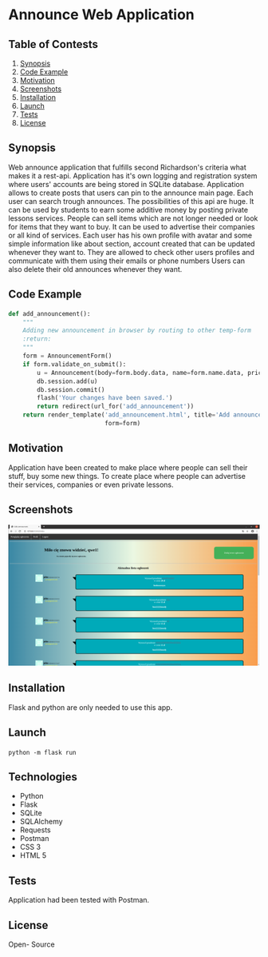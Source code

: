# Announce Web Application
## Table of Contests
1. [ Synopsis ](#Synopsis)
2. [ Code Example ](#Code-Example)
3. [ Motivation ](#Motivation)
4. [ Screenshots ](#Screenshots)
5. [ Installation ](#Installation)
6. [ Launch ](#Launch)
7. [ Tests ](#Tests)
8. [ License ](#License)


## Synopsis

Web announce application that fulfills second Richardson's criteria what makes it a rest-api.
 Application has it's own logging and registration system where users' accounts
are being stored in SQLite database. Application allows to create posts that users can pin to the announce main page.
Each user can search trough announces. The possibilities of this api are huge. It can be used by students to earn some additive money
by posting private lessons services. People can sell items which are not longer needed or look for items that they want to buy.
It can be used to advertise their companies or all kind of services. Each user has his own profile with avatar 
and some simple information like about section, account created that can be updated whenever they want to.
They are allowed to check other users profiles and communicate with them using their emails or phone numbers
Users can also delete their old announces whenever they want.
## Code Example

```python
def add_announcement():
    """
    Adding new announcement in browser by routing to other temp-form
    :return:
    """
    form = AnnouncementForm()
    if form.validate_on_submit():
        u = Announcement(body=form.body.data, name=form.name.data, price=form.price.data, user_id=current_user.id)
        db.session.add(u)
        db.session.commit()
        flash('Your changes have been saved.')
        return redirect(url_for('add_announcement'))
    return render_template('add_announcement.html', title='Add announce',
                           form=form)
```
## Motivation

Application have been created to make place where people can sell their stuff, buy some
new things. To create place where people can advertise their services, companies or even private lessons.

## Screenshots
![Alt text](screen.png?raw=true "Title")

## Installation

Flask and python are only needed to use this app.

## Launch

`python -m flask run`

## Technologies
- Python
- Flask
- SQLite
- SQLAlchemy
- Requests
- Postman
- CSS 3
- HTML 5


## Tests

Application had been tested with Postman.

## License
Open- Source
